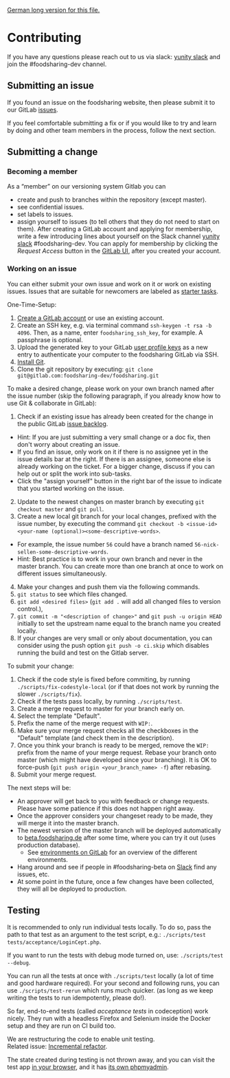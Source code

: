 [German long version for this file.](https://devdocs.foodsharing.network/contributing_DE.html)

# Contributing

If you have any questions please reach out to us via slack: [yunity slack](https://slackin.yunity.org/) and join the #foodsharing-dev channel.

## Submitting an issue

If you found an issue on the foodsharing website, then please submit it to our GitLab [issues](https://gitlab.com/foodsharing-dev/foodsharing/issues).

If you feel comfortable submitting a fix or if you would like to try and learn by doing and other team members in the process, follow the next section.

## Submitting a change

### Becoming a member

As a “member” on our versioning system Gitlab you can
 * create and push to branches within the repository (except master).
 * see confidential issues.
 * set labels to issues.
 * assign yourself to issues (to tell others that they do not need to start on them).
After creating a GitLab account and applying for membership, write a few introducing lines about yourself on the Slack channel [yunity slack](https://slackin.yunity.org/) #foodsharing-dev. You can apply for membership by clicking the *Request Access* button in the [GitLab UI](https://gitlab.com/foodsharing-dev/foodsharing), after you created your account.

### Working on an issue

You can either submit your own issue and work on it or work on existing issues. Issues that are suitable for newcomers are labeled as [starter tasks](https://gitlab.com/foodsharing-dev/foodsharing/issues?label_name%5B%5D=starter+task).

One-Time-Setup:
1. [Create a GitLab account](https://gitlab.com/users/sign_up) or use an existing account.
2. Create an SSH key, e.g. via terminal command `ssh-keygen -t rsa -b 4096`. Then, as a name, enter `foodsharing_ssh_key`, for example. A passphrase is optional. 
3. Upload the generated key to your GitLab [user profile keys](https://gitlab.com/-/profile/keys) as a new entry to authenticate your computer to the foodsharing GitLab via SSH.
4. [Install Git](https://git-scm.com/book/en/v2/Getting-Started-Installing-Git).
5. Clone the git repository by executing: `git clone git@gitlab.com:foodsharing-dev/foodsharing.git`

To make a desired change, please work on your own branch named after the issue number (skip the following paragraph, if you already know how to use Git & collaborate in GitLab):

1. Check if an existing issue has already been created for the change in the public GitLab [issue backlog](https://gitlab.com/foodsharing-dev/foodsharing/issues).
  * Hint: If you are just submitting a very small change or a doc fix, then don't worry about creating an issue.
  * If you find an issue, only work on it if there is no assignee yet in the issue details bar at the right. If there is an assignee, someone else is already working on the ticket. For a bigger change, discuss if you can help out or split the work into sub-tasks.
  * Click the "assign yourself" button in the right bar of the issue to indicate that you started working on the issue.
2. Update to the newest changes on master branch by executing `git checkout master` and `git pull`.
3. Create a new local git branch for your local changes, prefixed with the issue number, by executing the command `git checkout -b <issue-id><your-name (optional)><some-descriptive-words>`.
  * For example, the issue number `56` could have a branch named `56-nick-sellen-some-descriptive-words`.
  * Hint: Best practice is to work in your own branch and never in the master branch. You can create more than one branch at once to work on different issues simultaneously.
4. Make your changes and push them via the following commands.
  1. `git status` to see which files changed.
  2. `git add <desired files>` (`git add .` will add all changed files to version control.), 
  3. `git commit -m "<description of change>"` and `git push -u origin HEAD` initially to set the upstream name equal to the branch name you created locally. 
  4. If your changes are very small or only about documentation, you can consider using the push option `git push -o ci.skip` which disables running the build and test on the Gitlab server.

To submit your change:

1. Check if the code style is fixed before commiting, by running `./scripts/fix-codestyle-local` (or if that does not work by running the slower `./scripts/fix`).
2. Check if the tests pass locally, by running `./scripts/test`.
3. Create a merge request to master for your branch early on.
  1. Select the template "Default".
  2. Prefix the name of the merge request with `WIP:`.
4. Make sure your merge request checks all the checkboxes in the "Default" template (and check them in the description).
5. Once you think your branch is ready to be merged, remove the `WIP:` prefix from the name of your merge request. Rebase your branch onto master (which might have developed since your branching). It is OK to force-push (`git push origin <your_branch_name> -f`) after rebasing.
6. Submit your merge request.

The next steps will be:

* An approver will get back to you with feedback or change requests. Please have some patience if this does not happen right away.
* Once the approver considers your changeset ready to be made, they will merge it into the master branch.
* The newest version of the master branch will be deployed automatically to [beta.foodsharing.de](https://beta.foodsharing.de) after some time, where you can try it out (uses production database).
  * See [environments on GitLab](https://gitlab.com/foodsharing-dev/foodsharing/environments) for an overview of the different environments.
* Hang around and see if people in #foodsharing-beta on [Slack](https://yunity.slack.com/) find any issues, etc.
* At some point in the future, once a few changes have been collected, they will all be deployed to production.

## Testing

It is recommended to only run individual tests locally. To do so, pass the path to that test as an argument to the test script,
e.g.: `./scripts/test tests/acceptance/LoginCept.php`.

If you want to run the tests with debug mode turned on, use: `./scripts/test --debug`.

You can run all the tests at once with `./scripts/test` locally (a lot of time and good hardware required).
For your second and following runs, you can use `./scripts/test-rerun` which runs much quicker.
(as long as we keep writing the tests to run idempotently, please do!).

So far, end-to-end tests (called _acceptance tests_ in codeception) work nicely.
They run with a headless Firefox and Selenium inside the Docker setup and they are run on CI build too.

We are restructuring the code to enable unit testing.  
Related issue: [Incremental refactor](https://gitlab.com/foodsharing-dev/foodsharing/issues/68).

The state created during testing is not thrown away, and you can visit the test app
[in your browser](http://localhost:28080/), and it has
[its own phpmyadmin](http://localhost:28081/).
